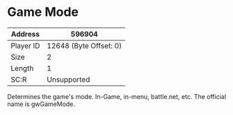 
#  Game Mode
Address   | 596904
----------|-------------
Player ID | 12648 (Byte Offset: 0)
Size 	  | 2
Length 	  | 1
SC:R      | Unsupported

Determines the game's mode. In-Game, in-menu, battle.net, etc. The official name is gwGameMode.
